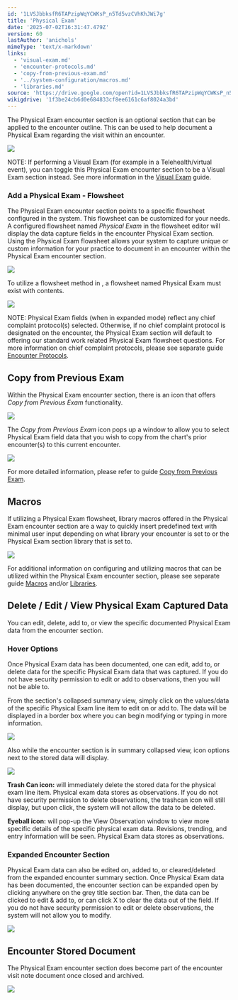 ```yaml
---
id: '1LVSJbbksfR6TAPzipWqYCWKsP_n5Td5vzCVhKhJWi7g'
title: 'Physical Exam'
date: '2025-07-02T16:31:47.479Z'
version: 60
lastAuthor: 'anichols'
mimeType: 'text/x-markdown'
links:
  - 'visual-exam.md'
  - 'encounter-protocols.md'
  - 'copy-from-previous-exam.md'
  - '../system-configuration/macros.md'
  - 'libraries.md'
source: 'https://drive.google.com/open?id=1LVSJbbksfR6TAPzipWqYCWKsP_n5Td5vzCVhKhJWi7g'
wikigdrive: '1f3be24cb6d0e684833cf8ee6161c6af8024a3bd'
---
```

The Physical Exam encounter section is an optional section that can be applied to the encounter outline.  This can be used to help document a Physical Exam regarding the visit within an encounter.

![](../physical-exam.assets/2fe2e44b335766ccef1217b98e99761f.png)

NOTE: If performing a Visual Exam (for example in a Telehealth/virtual event), you can toggle this Physical Exam encounter section to be a Visual Exam section instead.  See more information in the [Visual Exam](visual-exam.md) guide.

### Add a Physical Exam - Flowsheet

The Physical Exam encounter section points to a specific flowsheet configured in the system.  This flowsheet can be customized for your needs.  A configured flowsheet named *Physical Exam* in the flowsheet editor will display the data capture fields in the encounter Physical Exam section. Using the Physical Exam flowsheet allows your system to capture unique or custom information for your practice to document in an encounter within the Physical Exam encounter section.

![](../physical-exam.assets/dfefba550efa2370b8029963c8c266ff.png)

To utilize a flowsheet method in , a flowsheet named Physical Exam must exist with contents.

![](../physical-exam.assets/dce46207be842f40470e58afe5c591f5.png)

NOTE: Physical Exam fields (when in expanded mode) reflect any chief complaint protocol(s) selected.  Otherwise, if no chief complaint protocol is designated on the encounter, the Physical Exam section will default to offering our standard work related Physical Exam flowsheet questions.  For more information on chief complaint protocols, please see separate guide [Encounter Protocols](encounter-protocols.md).

## Copy from Previous Exam

Within the Physical Exam encounter section, there is an icon that offers *Copy from Previous Exam* functionality.

![](../physical-exam.assets/7627c8e403583fa4377117163b92162e.png)

The *Copy from Previous Exam* icon pops up a window to allow you to select Physical Exam field data that you wish to copy from the chart's prior encounter(s) to this current encounter.

![](../physical-exam.assets/145e51161fd12cabb7da26749ebb73f4.png)

For more detailed information, please refer to guide [Copy from Previous Exam](copy-from-previous-exam.md#copy-existing-visits).
## Macros

If utilizing a Physical Exam flowsheet, library macros offered in the Physical Exam encounter section are a way to quickly insert predefined text with minimal user input depending on what library your encounter is set to or the Physical Exam section library that is set to.

![](../physical-exam.assets/ab0b8121fa17fc62da1aead70f54ff60.png)

For additional information on configuring and utilizing macros that can be utilized within the Physical Exam encounter section, please see separate guide [Macros](../system-configuration/macros.md#properties-of-a-macro) and/or [Libraries](libraries.md).

## Delete / Edit / View Physical Exam Captured Data

You can edit, delete, add to, or view the specific documented Physical Exam data from the encounter section.

### Hover Options

Once Physical Exam data has been documented, one can edit, add to, or delete data for the specific Physical Exam data that was captured.  If you do not have security permission to edit or add to observations, then you will not be able to.

From the section's collapsed summary view, simply click on the values/data of the specific Physical Exam line item to edit on or add to.  The data will be displayed in a border box where you can begin modifying or typing in more information.

![](../physical-exam.assets/27c151fcc6f21fdb73b4699f5b4977b0.png)

Also while the encounter section is in summary collapsed view, icon options next to the stored data will display.

![](../physical-exam.assets/38c96da5eeb2fd86948c44da2c10bb01.png)

**Trash Can icon:** will immediately delete the stored data for the physical exam line item.  Physical exam data stores as observations.  If you do not have security permission to delete observations, the trashcan icon will still display, but upon click, the system will not allow the data to be deleted.

**Eyeball icon:** will pop-up the View Observation window to view more specific details of the specific physical exam data. Revisions, trending, and entry information will be seen. Physical Exam data stores as observations.

### Expanded Encounter Section

Physical Exam data can also be edited on, added to, or cleared/deleted from the expanded encounter summary section.  Once Physical Exam data has been documented, the encounter section can be expanded open by clicking anywhere on the grey title section bar.  Then, the data can be clicked to edit & add to, or can click X to clear the data out of the field.  If you do not have security permission to edit or delete observations, the system will not allow you to modify.

![](../physical-exam.assets/0dda9971c99ae4bc095cb1b7a2bd8f22.png)

## Encounter Stored Document

The Physical Exam encounter section does become part of the encounter visit note document once closed and archived.

![](../physical-exam.assets/ebaa1ba04d551d2f9ef03ad319919572.png)
